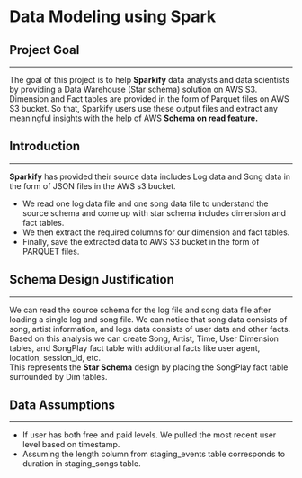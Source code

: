 # Data Modeling using Spark

## Project Goal
________________________________
The goal of this project is to help **Sparkify** data analysts and data scientists by providing a Data Warehouse (Star schema) solution on AWS S3. Dimension and Fact tables are provided in the form of Parquet files on AWS S3 bucket. So that, Sparkify users use these output files and extract any meaningful insights with the help of AWS **Schema on read feature.**

## Introduction
_____________
**Sparkify** has provided their source data includes Log data and Song data in the form of JSON files in the AWS s3 bucket.
* We read one log data file and one song data file to understand the source schema and come up with star schema includes dimension and fact tables.
* We then extract the required columns for our dimension and fact tables.
* Finally, save the extracted data to AWS S3 bucket in the form of PARQUET files.

## Schema Design Justification
___________________________
We can read the source schema for the log file and song data file after loading a single log and song file.
We can notice that song data consists of song, artist information, and logs data consists of user data and other facts.   
Based on this analysis we can create Song, Artist, Time, User Dimension tables, and SongPlay fact table with additional facts like user agent, location, session_id, etc.  
This represents the **Star Schema** design by placing the SongPlay fact table surrounded by Dim tables.


## Data Assumptions
______________________________________
* If user has both free and paid levels. We pulled the most recent user level based on timestamp.
* Assuming the length column from staging_events table corresponds to duration in staging_songs table.




